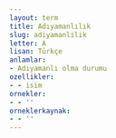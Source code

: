 ```yaml
---
layout: term
title: Adıyamanlılık
slug: adiyamanlilik
letter: A
lisan: Türkçe
anlamlar:
- Adıyamanlı olma durumu
ozellikler:
- - isim
ornekler:
- - ''
orneklerkaynak:
- - ''
---
```

